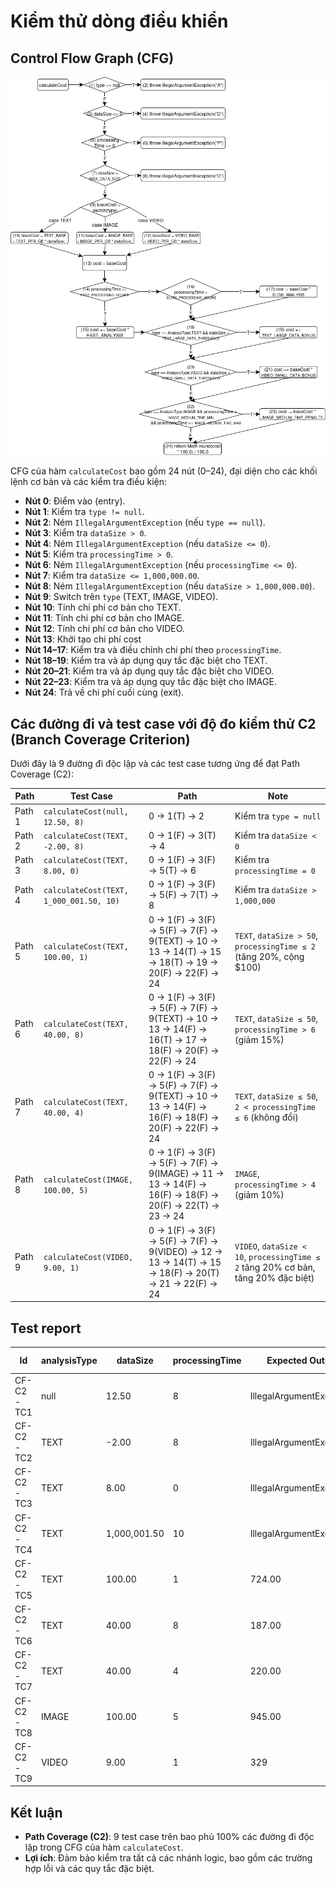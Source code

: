 # Kiểm thử dòng điều khiển

## Control Flow Graph (CFG)

![Control Flow Graph](./control-flow-graph.png)

CFG của hàm `calculateCost` bao gồm 24 nút (0–24), đại diện cho các khối lệnh cơ bản và các kiểm tra điều kiện:

- **Nút 0**: Điểm vào (entry).
- **Nút 1**: Kiểm tra `type != null`.
- **Nút 2**: Ném `IllegalArgumentException` (nếu `type == null`).
- **Nút 3**: Kiểm tra `dataSize > 0`.
- **Nút 4**: Ném `IllegalArgumentException` (nếu `dataSize <= 0`).
- **Nút 5**: Kiểm tra `processingTime > 0`.
- **Nút 6**: Ném `IllegalArgumentException` (nếu `processingTime <= 0`).
- **Nút 7**: Kiểm tra `dataSize <= 1,000,000.00`.
- **Nút 8**: Ném `IllegalArgumentException` (nếu `dataSize > 1,000,000.00`).
- **Nút 9**: Switch trên `type` (TEXT, IMAGE, VIDEO).
- **Nút 10**: Tính chi phí cơ bản cho TEXT.
- **Nút 11**: Tính chi phí cơ bản cho IMAGE.
- **Nút 12**: Tính chi phí cơ bản cho VIDEO.
- **Nút 13**: Khởi tạo chi phí cost
- **Nút 14–17**: Kiểm tra và điều chỉnh chi phí theo `processingTime`.
- **Nút 18–19**: Kiểm tra và áp dụng quy tắc đặc biệt cho TEXT.
- **Nút 20–21**: Kiểm tra và áp dụng quy tắc đặc biệt cho VIDEO.
- **Nút 22–23**: Kiểm tra và áp dụng quy tắc đặc biệt cho IMAGE.
- **Nút 24**: Trả về chi phí cuối cùng (exit).

## Các đường đi và test case với độ đo kiểm thử C2 (Branch Coverage Criterion)

Dưới đây là 9 đường đi độc lập và các test case tương ứng để đạt Path Coverage (C2):

| Path   | Test Case                               | Path                                                                                                 | Note                                                                               |
|--------|-----------------------------------------|------------------------------------------------------------------------------------------------------|------------------------------------------------------------------------------------|
| Path 1 | `calculateCost(null, 12.50, 8)`         | 0 → 1(T) → 2                                                                                         | Kiểm tra `type = null`                                                             |
| Path 2 | `calculateCost(TEXT, -2.00, 8)`         | 0 → 1(F) → 3(T) → 4                                                                                  | Kiểm tra `dataSize < 0`                                                            |
| Path 3 | `calculateCost(TEXT, 8.00, 0)`          | 0 → 1(F) → 3(F) → 5(T) → 6                                                                           | Kiểm tra `processingTime = 0`                                                      |
| Path 4 | `calculateCost(TEXT, 1_000_001.50, 10)` | 0 → 1(F) → 3(F) → 5(F) → 7(T) → 8                                                                    | Kiểm tra `dataSize > 1,000,000`                                                    |
| Path 5 | `calculateCost(TEXT, 100.00, 1)`        | 0 → 1(F) → 3(F) → 5(F) → 7(F) → 9(TEXT) → 10 → 13 → 14(T) → 15 → 18(T) → 19 → 20(F) → 22(F) → 24     | `TEXT`, `dataSize > 50`, `processingTime ≤ 2` (tăng 20%, cộng $100)                |
| Path 6 | `calculateCost(TEXT, 40.00, 8)`         | 0 → 1(F) → 3(F) → 5(F) → 7(F) → 9(TEXT) → 10 → 13 → 14(F) → 16(T) → 17 → 18(F) → 20(F) → 22(F) → 24  | `TEXT`, `dataSize ≤ 50`, `processingTime > 6` (giảm 15%)                           |
| Path 7 | `calculateCost(TEXT, 40.00, 4)`         | 0 → 1(F) → 3(F) → 5(F) → 7(F) → 9(TEXT) → 10 → 13 → 14(F) → 16(F) → 18(F) → 20(F) → 22(F) → 24       | `TEXT`, `dataSize ≤ 50`, `2 < processingTime ≤ 6` (không đổi)                      |
| Path 8 | `calculateCost(IMAGE, 100.00, 5)`       | 0 → 1(F) → 3(F) → 5(F) → 7(F) → 9(IMAGE) → 11 → 13 → 14(F) → 16(F) → 18(F) → 20(F) → 22(T) → 23 → 24 | `IMAGE`, `processingTime > 4` (giảm 10%)                                           |
| Path 9 | `calculateCost(VIDEO, 9.00, 1)`         | 0 → 1(F) → 3(F) → 5(F) → 7(F) → 9(VIDEO) → 12 → 13 → 14(T) → 15 → 18(F) → 20(T) → 21 → 22(F) → 24    | `VIDEO`, `dataSize < 10`, `processingTime ≤ 2` tăng 20% cơ bản, tăng 20% đặc biệt) |

## Test report
| Id         | analysisType | dataSize     | processingTime | Expected Output          | Actual Output | Result |
|------------|--------------|--------------|----------------|--------------------------|---------------|--------|
| CF-C2-TC1  | null         | 12.50        | 8              | IllegalArgumentException |               |        |
| CF-C2-TC2  | TEXT         | -2.00        | 8              | IllegalArgumentException |               |        |
| CF-C2-TC3  | TEXT         | 8.00         | 0              | IllegalArgumentException |               |        |
| CF-C2-TC4  | TEXT         | 1,000,001.50 | 10             | IllegalArgumentException |               |        |
| CF-C2-TC5  | TEXT         | 100.00       | 1              | 724.00                   |               |        |
| CF-C2-TC6  | TEXT         | 40.00        | 8              | 187.00                   |               |        |
| CF-C2-TC7  | TEXT         | 40.00        | 4              | 220.00                   |               |        |
| CF-C2-TC8  | IMAGE        | 100.00       | 5              | 945.00                   |               |        |
| CF-C2-TC9  | VIDEO        | 9.00         | 1              | 329                      |               |        |

## Kết luận
- **Path Coverage (C2)**: 9 test case trên bao phủ 100% các đường đi độc lập trong CFG của hàm `calculateCost`.
- **Lợi ích**: Đảm bảo kiểm tra tất cả các nhánh logic, bao gồm các trường hợp lỗi và các quy tắc đặc biệt.
